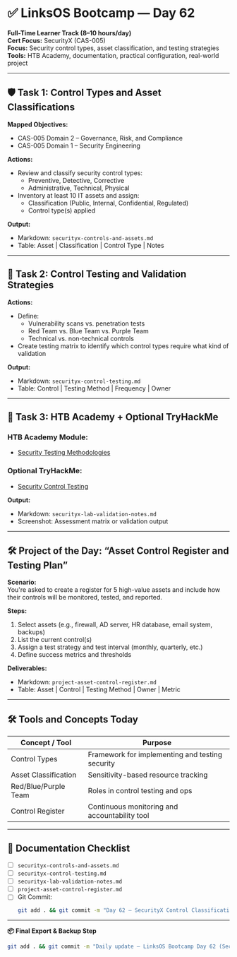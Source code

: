# ✅ LinksOS Bootcamp — Day 62

**Full-Time Learner Track (8–10 hours/day)**  
**Cert Focus:** SecurityX (CAS-005)  
**Focus:** Security control types, asset classification, and testing strategies  
**Tools:** HTB Academy, documentation, practical configuration, real-world project

---

## 🛡️ Task 1: Control Types and Asset Classifications

**Mapped Objectives:**  
- CAS-005 Domain 2 – Governance, Risk, and Compliance  
- CAS-005 Domain 1 – Security Engineering

**Actions:**  
- Review and classify security control types:
  - Preventive, Detective, Corrective  
  - Administrative, Technical, Physical  
- Inventory at least 10 IT assets and assign:
  - Classification (Public, Internal, Confidential, Regulated)  
  - Control type(s) applied

**Output:**  
- Markdown: `securityx-controls-and-assets.md`  
- Table: Asset | Classification | Control Type | Notes

---

## 🔬 Task 2: Control Testing and Validation Strategies

**Actions:**  
- Define:
  - Vulnerability scans vs. penetration tests  
  - Red Team vs. Blue Team vs. Purple Team  
  - Technical vs. non-technical controls  
- Create testing matrix to identify which control types require what kind of validation

**Output:**  
- Markdown: `securityx-control-testing.md`  
- Table: Control | Testing Method | Frequency | Owner

---

## 🧪 Task 3: HTB Academy + Optional TryHackMe

### HTB Academy Module:
- [Security Testing Methodologies](https://academy.hackthebox.com/module/143)

### Optional TryHackMe:
- [Security Control Testing](https://tryhackme.com/room/securitycontroltesting)

**Output:**  
- Markdown: `securityx-lab-validation-notes.md`  
- Screenshot: Assessment matrix or validation output

---

## 🛠️ Project of the Day: “Asset Control Register and Testing Plan”

**Scenario:**  
You're asked to create a register for 5 high-value assets and include how their controls will be monitored, tested, and reported.

**Steps:**  
1. Select assets (e.g., firewall, AD server, HR database, email system, backups)  
2. List the current control(s)  
3. Assign a test strategy and test interval (monthly, quarterly, etc.)  
4. Define success metrics and thresholds

**Deliverables:**  
- Markdown: `project-asset-control-register.md`  
- Table: Asset | Control | Testing Method | Owner | Metric

---

## 🛠️ Tools and Concepts Today

| Concept / Tool      | Purpose                                        |
|---------------------|------------------------------------------------|
| Control Types        | Framework for implementing and testing security |
| Asset Classification | Sensitivity-based resource tracking            |
| Red/Blue/Purple Team | Roles in control testing and ops                |
| Control Register     | Continuous monitoring and accountability tool  |

---

## 📁 Documentation Checklist

- [ ] `securityx-controls-and-assets.md`  
- [ ] `securityx-control-testing.md`  
- [ ] `securityx-lab-validation-notes.md`  
- [ ] `project-asset-control-register.md`  
- [ ] Git Commit:
  ```bash
  git add . && git commit -m "Day 62 – SecurityX Control Classification and Testing" && git push origin main
  ```

---

**📦 Final Export & Backup Step**

```bash
git add . && git commit -m "Daily update – LinksOS Bootcamp Day 62 (SecurityX Control Register)" && git push origin main
```

